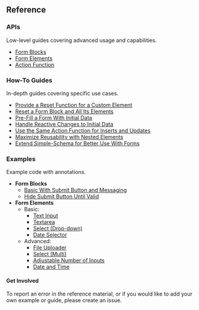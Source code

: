 ## Reference

### APIs

Low-level guides covering advanced usage and capabilities.

- [Form Blocks](docs/reference/api/FormBlocks.md)
- [Form Elements](docs/reference/api/FormElements.md)
- [Action Function](docs/reference/api/ActionFunction.md)

### How-To Guides

In-depth guides covering specific use cases.

- [Provide a Reset Function for a Custom Element](docs/reference/how-to/provide-a-reset-function-for-a-custom-element.md)
- [Reset a Form Block and All Its Elements](docs/reference/how-to/reset-a-form-block-and-all-its-elements.md)
- [Pre-Fill a Form With Initial Data](docs/reference/how-to/pre-fill-a-form-with-initial-data.md)
- [Handle Reactive Changes to Initial Data](docs/reference/how-to/handle-reactive-changes-to-initial-data.md)
- [Use the Same Action Function for Inserts and Updates](docs/reference/how-to/use-the-same-action-function-for-inserts-and-updates.md)
- [Maximize Reusability with Nested Elements](docs/reference/how-to/maximize-reusability-with-nested-elements.md)
- [Extend Simple-Schema for Better Use With Forms](docs/reference/how-to/extend-simple-schema-for-better-use-with-forms.md)

### Examples

Example code with annotations.

- **Form Blocks**
  - [Basic With Submit Button and Messaging](docs/reference/examples/form-blocks/basic-with-submit-button-and-messaging.md)
  - [Hide Submit Button Until Valid](docs/reference/examples/form-blocks/hide-submit-button-until-valid.md)
- **Form Elements**
  - Basic:
    - [Text Input](docs/reference/examples/form-elements/basic/TextInput.md)
    - [Textarea](docs/reference/examples/form-elements/basic/Textarea.md)
    - [Select (Drop-down)](docs/reference/examples/form-elements/basic/Select.md)
    - [Date Selector](docs/reference/examples/form-elements/basic/DateSelector.md)
  - Advanced:
    - [File Uploader](docs/reference/examples/form-elements/advanced/FileUploader.md)
    - [Select (Multi)](docs/reference/examples/form-elements/advanced/MultiSelect.md)
    - [Adjustable Number of Inputs](docs/reference/examples/form-elements/advanced/AdjustableNumberOfInputs.md)
    - [Date and Time](docs/reference/examples/form-elements/advanced/DateAndTime.md)

#### Get Involved

To report an error in the reference material, or if you would like to add your own example or guide,
please create an issue.

<br />
